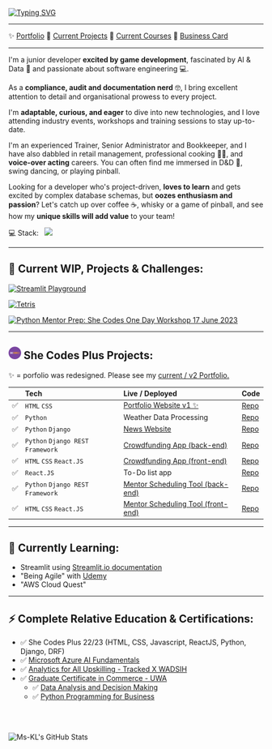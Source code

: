 [![Typing SVG](https://readme-typing-svg.demolab.com?font=Calibri&weight=400&size=40&duration=4000&pause=2000&color=1549DC&width=600&lines=Kristy+Leigh:+Emerging+Developer)](https://git.io/typing-svg)
<!-- ![Top Languages](https://github-readme-stats.vercel.app/api/top-langs/?username=Ms-KL) -->
---
<!-- | 💻 Stack | <img src="https://skillicons.dev/icons?i=html,css,js,react,py,django" /> |
| :-- | :---------------------- |
| ✨ Projects | [My Portfolio](https://ms-kl.github.io/) |
| 🚀 Building | [Tetris](https://github.com/Ms-KL/tetris) with <img src="https://skillicons.dev/icons?i=py" height="20" />  |
| 🧠 Learning | "Being Agile" with [Udemy](https://www.udemy.com/share/10769E3@nMGKDQnmsActrYd3pCVHhxT7OP3xTI9PS1GuuZlvl1LFsk8nRKjaHC-mdwV2juvy/) |
| 🔗 Connect | [Business Card](https://linktr.ee/kristyleigh) | -->

<!-- <p>💻 Stack:	&nbsp; <img src="https://skillicons.dev/icons?i=html,css,js,react,py,django" height="20" /></p> -->
<!--  ![](https://komarev.com/ghpvc/?username=ms-kl&label=Visitors&color=ff69b4&style=plastic)  -->
✨ [Portfolio](https://ms-kl.github.io/) 🚀 [Current Projects](#-current-wip-projects--challenges) 🧠 [Current Courses](#-currently-learning--enrolled-courses) 🔗 [Business Card](https://linktr.ee/kristyleigh)

---

I'm a junior developer <b>excited by game development</b>, fascinated by AI & Data 🤖 and passionate about software engineering 💻. 

As a <b>compliance, audit and documentation nerd</b> 🤓, I bring excellent attention to detail and organisational prowess to every project.


I'm <b>adaptable, curious, and eager</b> to dive into new technologies, and I love attending industry events, workshops and training sessions to stay up-to-date.


I'm an experienced Trainer, Senior Administrator and Bookkeeper, and I have also dabbled in retail management, professional cooking 👩‍🍳, and <b>voice-over acting</b> careers. You can often find me immersed in D&D 🧙, swing dancing, or playing pinball.

Looking for a developer who's project-driven, <b>loves to learn</b> and gets excited by complex database schemas, but <b>oozes enthusiasm and passion</b>? Let's catch up over coffee ☕, whisky or a game of pinball, and see how my <b>unique skills will add value</b> to your team!


<p>💻 Stack:	&nbsp; <img src="https://skillicons.dev/icons?i=html,css,js,react,py,django" height="25" /></p>

<!-- **Skip to:** 🚀 [Projects & Challenges](#-projects--challenges)  -->
<!-- ⚡ [Microsoft Certifications](#-microsoft-certifications) -->
---
<!-- ## 🧁 She Codes Plus Program:

I am currently participating in the [She Codes Plus](https://shecodes.com.au/program/plus/) Program learning: `HTML`, `CSS`, `Python`, `Django`, `Django REST Framework`, `JavaScript` & `ReactJS` and will complete my training in April 2023. This program is a competitive, respected and influential bootcamp that prepares participants for a career in the tech industry.

--- -->
## 🚀 Current WIP, Projects & Challenges:
[![Streamlit Playground](https://github-readme-stats.vercel.app/api/pin/?username=Ms-KL&repo=streamlit-playground)](https://github.com/Ms-KL/streamlit-playground)
<!-- * [Tetris](https://github.com/Ms-KL/tetris) with <img src="https://skillicons.dev/icons?i=py" height="20" />  -->
[![Tetris](https://github-readme-stats.vercel.app/api/pin/?username=Ms-KL&repo=tetris)](https://github.com/Ms-KL/tetris)
<!-- * [Python Mentor Prep: She Codes One Day Workshop 17 June 2023](https://github.com/Ms-KL/python-shecodes-workshop-mentor-prep) with <img src="https://skillicons.dev/icons?i=py" height="20" />  -->
[![Python Mentor Prep: She Codes One Day Workshop 17 June 2023](https://github-readme-stats.vercel.app/api/pin/?username=Ms-KL&repo=python-shecodes-workshop-mentor-prep)](https://github.com/Ms-KL/python-shecodes-workshop-mentor-prep)

---

##  <img src="images/shecodes-icon.png" width="25px" height="25px" />  She Codes Plus Projects:  
✨ = porfolio was redesigned. Please see my [current / v2 Portfolio.](https://ms-kl.github.io/)

|    | Tech                    | Live / Deployed                                                               | Code                                                                      |
| :-- | :---------------------- | :---------------------------------------------------------------------------- | :------------------------------------------------------------------------ |
| ✅  | `HTML` `CSS`            | [Portfolio Website v1 ✨](https://ms-kl.github.io/v1)                                 | [Repo](https://github.com/Ms-KL/Ms-KL.github.io/v1)                          |
| ✅  | `Python`                | Weather Data Processing                                                       | [Repo](https://github.com/Ms-KL/she-codes-python-weather-project-Ms-KL)   |
| ✅  | `Python` `Django`                | [News Website](https://www.loom.com/share/fa6a7813a17f41b69c7a54d8ddf87a7a)   | [Repo](https://github.com/Ms-KL/she-codes-django-news-project-Ms-KL)      |
| ✅  | `Python` `Django REST Framework` | [Crowdfunding App (back-end)](https://icy-dew-540.fly.dev/)                   | [Repo](https://github.com/Ms-KL/she-codes-crowdfunding-api-project-Ms-KL) |
| ✅  | `HTML` `CSS` `React.JS`              | [Crowdfunding App (front-end)](https://prismatic-phoenix-20010b.netlify.app/) | [Repo](https://github.com/Ms-KL/crowdfunding)                             |
| ✅  | `React.JS`              | To-Do list app                                                                | [Repo](https://github.com/Ms-KL/todo-list)                                |
| ✅  | `Python` `Django REST Framework` | [Mentor Scheduling Tool (back-end)](https://fully-committed-mentor-scheduling-tool.fly.dev/)                                         | [Repo](https://github.com/SheCodesAus/fully_committed_group_2023_backend)                                                                     |
| ✅  | `HTML` `CSS` `React.JS` | [Mentor Scheduling Tool (front-end)](https://fullycommitted-mentor-scheduling-tool.netlify.app/)                                         | [Repo](https://github.com/SheCodesAus/fully_committed_group_2023_frontend)                                                                     |

<!-- ### Personal, Community & Open-Source Projects

| -   | Tech                       | Live / Deployed                                                   | Code  |
| :-- | :------------------------- | :---------------------------------------------------------------- | :---- |
| ⏳  | `Azure Cognitive Services` | "About Kristy" Chatbot (personal)                                 | (tba) |
| ⏳  | `DRF` `REACT.JS`           | "Sulphite Safe" App (personal)                                    | (tba) |
| ⏳  | `Python`                   | `numpy-financial` test coverage + docs contribution (open-source) | (tba) | -->


---
## 🧠 Currently Learning: 	

- Streamlit using [Streamlit.io documentation](https://docs.streamlit.io/library/get-started/create-an-app)
- "Being Agile" with [Udemy](https://www.udemy.com/share/10769E3@nMGKDQnmsActrYd3pCVHhxT7OP3xTI9PS1GuuZlvl1LFsk8nRKjaHC-mdwV2juvy/)
- "AWS Cloud Quest"

---

## ⚡ Complete Relative Education & Certifications:

- ✅ She Codes Plus 22/23 (HTML, CSS, Javascript, ReactJS, Python, Django, DRF)
- ✅ [Microsoft
  Azure AI Fundamentals](https://www.credly.com/badges/cf1a19d2-5f6e-49d2-9524-5eb88053f091/public_url)
- ✅ [Analytics for All Upskilling - Tracked X WADSIH](https://github.com/Ms-KL/Ms-KL/files/11217428/Graduation_Certificate.-.Kristy_Gray_129330.pdf)
- ✅ [Graduate Certificate in Commerce - UWA](https://user-images.githubusercontent.com/92511648/231627150-ac6555e2-ff70-4065-b046-761b6cb28676.png)
  - ✅ [Data Analysis and Decision Making](https://handbooks.uwa.edu.au/unitdetails?code=MGMT5504)
  - ✅ [Python Programming for Business](https://handbooks.uwa.edu.au/unitdetails?code=BUSN5101)

<br>

<!-- ## 🤓 Self-Made Study Guides, Notes & Snippets:

- ✅ [Quickstart Snippets for starting, running & viewing WIP projects](https://gist.github.com/Ms-KL/7e5954905e26f5dfcc8fea99031a37a9)
- ✅ [ReactJS: Fetch, Networking & Async Functions](https://gist.github.com/Ms-KL/d5fa3d72ee0f4ba0a28e8e5d93ba12d8)
- ⏳ [ReactJS: URLs, Routes and React Router](https://gist.github.com/Ms-KL/a0d0c614aceed82e486b298a8fc8b373)
 -->
<br>

<!-- https://dev.to/anuraghazra/dynamically-generated-github-stats-for-your-profile-readme-o4g -->

![Ms-KL's GitHub Stats](https://github-readme-stats.vercel.app/api?username=Ms-KL)

<!-- ![Top Languages](https://github-readme-stats.vercel.app/api/top-langs/?username=Ms-KL) -->
